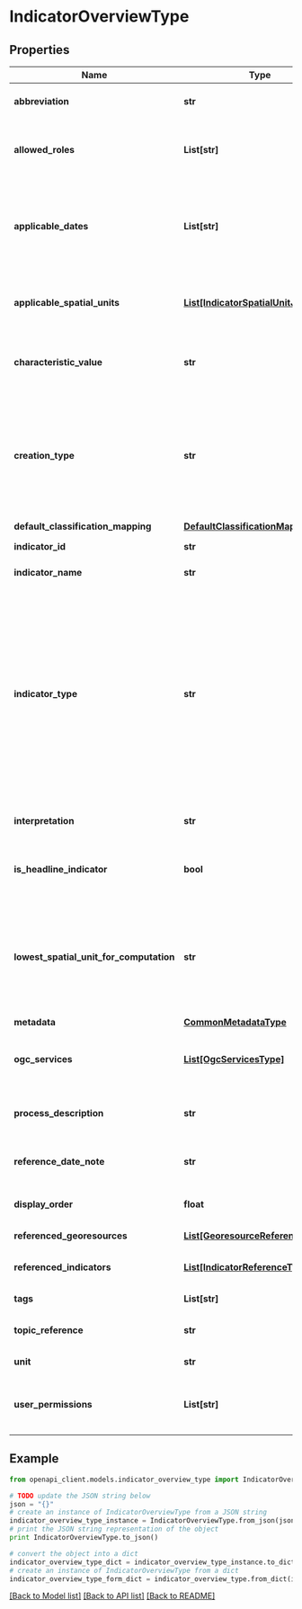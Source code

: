 # IndicatorOverviewType


## Properties
Name | Type | Description | Notes
------------ | ------------- | ------------- | -------------
**abbreviation** | **str** | abbreviated mark of the indicator | 
**allowed_roles** | **List[str]** | list of role identifiers that have read access rights for this dataset | [optional] 
**applicable_dates** | **List[str]** | array of applicable dates (year and month and day as YEAR-MONTH-DAY) according to ISO 8601 (e.g. 2018-01-30) | 
**applicable_spatial_units** | [**List[IndicatorSpatialUnitJoinItem]**](IndicatorSpatialUnitJoinItem.md) | array of spatial unit levels for which the dataset is applicable | 
**characteristic_value** | **str** | the distuingishing characteristic value of the indicator | 
**creation_type** | **str** | indicates if the data is simply inserted (INSERTION), computed by an automated script (COMPUTATION) or automatically aggregated by a script (AGGREGATION) | 
**default_classification_mapping** | [**DefaultClassificationMappingType**](DefaultClassificationMappingType.md) |  | [optional] 
**indicator_id** | **str** | unique identifier of this resource | 
**indicator_name** | **str** | name of the indicator | 
**indicator_type** | **str** | indicates whether the indicator is a status indicator (values represent the extent of the watched phenomenon for a certain point in time) or a dynamic indicator (values represent the change of extent of the watched phenomenon within a certain period of time) | [optional] 
**interpretation** | **str** | interpretation of the indicator values | 
**is_headline_indicator** | **bool** | boolean value indicating if the indicator is a headline indicator | 
**lowest_spatial_unit_for_computation** | **str** | identifier/name of the lowest spatial unit for which the indicator can be computed and thus is available (only necessary for computable indicators) | [optional] 
**metadata** | [**CommonMetadataType**](CommonMetadataType.md) |  | 
**ogc_services** | [**List[OgcServicesType]**](OgcServicesType.md) | list of available OGC services for that indicator for different spatial units | 
**process_description** | **str** | description about how the indicator was computed | 
**reference_date_note** | **str** | an optional note on the reference date of the indicator | [optional] 
**display_order** | **float** | an order number to control display order in clients | [optional] 
**referenced_georesources** | [**List[GeoresourceReferenceType]**](GeoresourceReferenceType.md) | list of references to georesources | [optional] 
**referenced_indicators** | [**List[IndicatorReferenceType]**](IndicatorReferenceType.md) | list of references to other indicators | [optional] 
**tags** | **List[str]** | list of tag labels for the indicator | 
**topic_reference** | **str** | id of the last topic hierarchy entity  | 
**unit** | **str** | unit of the indicator values | 
**user_permissions** | **List[str]** | List of permissions that are effective on this dataset for the current user | [optional] 

## Example

```python
from openapi_client.models.indicator_overview_type import IndicatorOverviewType

# TODO update the JSON string below
json = "{}"
# create an instance of IndicatorOverviewType from a JSON string
indicator_overview_type_instance = IndicatorOverviewType.from_json(json)
# print the JSON string representation of the object
print IndicatorOverviewType.to_json()

# convert the object into a dict
indicator_overview_type_dict = indicator_overview_type_instance.to_dict()
# create an instance of IndicatorOverviewType from a dict
indicator_overview_type_form_dict = indicator_overview_type.from_dict(indicator_overview_type_dict)
```
[[Back to Model list]](../README.md#documentation-for-models) [[Back to API list]](../README.md#documentation-for-api-endpoints) [[Back to README]](../README.md)


